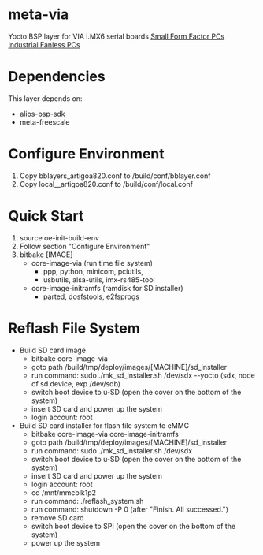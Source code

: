 # meta-via

Yocto BSP layer for VIA i.MX6 serial boards
[Small Form Factor PCs](https://www.viatech.com/en/systems/small-form-factor-pcs/)
[Industrial Fanless PCs](https://www.viatech.com/en/systems/industrial-fanless-pcs/)

# Dependencies

This layer depends on:

* alios-bsp-sdk
* meta-freescale

# Configure Environment

1. Copy bblayers_artigoa820.conf to /build/conf/bblayer.conf
2. Copy local__artigoa820.conf to /build/conf/local.conf

# Quick Start

1. source oe-init-build-env
2. Follow section "Configure Environment"
3. bitbake [IMAGE]
   * core-image-via (run time file system)
     * ppp, python, minicom, pciutils,
     * usbutils, alsa-utils, imx-rs485-tool
   * core-image-initramfs (ramdisk for SD installer)
     * parted, dosfstools, e2fsprogs

# Reflash File System
* Build SD card image
  * bitbake core-image-via
  * goto path /build/tmp/deploy/images/[MACHINE]/sd_installer
  * run command: sudo ./mk_sd_installer.sh /dev/sdx --yocto
    (sdx, node of sd device, exp /dev/sdb)
  * switch boot device to u-SD (open the cover on the bottom of the system)
  * insert SD card and power up the system
  * login account: root
* Build SD card installer for flash file system to eMMC
  * bitbake core-image-via core-image-initramfs
  * goto path /build/tmp/deploy/images/[MACHINE]/sd_installer
  * run command: sudo ./mk_sd_installer.sh /dev/sdx
  * switch boot device to u-SD (open the cover on the bottom of the system)
  * insert SD card and power up the system
  * login account: root
  * cd /mnt/mmcblk1p2
  * run command: ./reflash_system.sh
  * run command: shutdown -P 0 (after "Finish. All successed.")
  * remove SD card
  * switch boot device to SPI (open the cover on the bottom of the system)
  * power up the system
